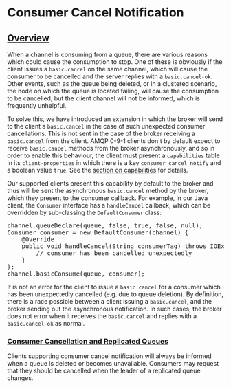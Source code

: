 <!--
Copyright (c) 2007-2022 VMware, Inc. or its affiliates.

All rights reserved. This program and the accompanying materials
are made available under the terms of the under the Apache License,
Version 2.0 (the "License”); you may not use this file except in compliance
with the License. You may obtain a copy of the License at

https://www.apache.org/licenses/LICENSE-2.0

Unless required by applicable law or agreed to in writing, software
distributed under the License is distributed on an "AS IS" BASIS,
WITHOUT WARRANTIES OR CONDITIONS OF ANY KIND, either express or implied.
See the License for the specific language governing permissions and
limitations under the License.
-->

# Consumer Cancel Notification

## <a id="overview" class="anchor" href="#overview">Overview</a>

When a channel is consuming from a queue, there are various
reasons which could cause the consumption to stop. One of
these is obviously if the client issues a
`basic.cancel` on the same channel, which will
cause the consumer to be cancelled and the server replies
with a `basic.cancel-ok`. Other events, such as
the queue being deleted, or in a clustered scenario, the
node on which the queue is located failing, will cause the
consumption to be cancelled, but the client channel will not
be informed, which is frequently unhelpful.

To solve this, we have introduced an extension in which the
broker will send to the client a `basic.cancel`
in the case of such unexpected consumer cancellations. This
is not sent in the case of the broker receiving a
`basic.cancel` from the client. AMQP 0-9-1
clients don't by default expect to receive
`basic.cancel` methods from the broker
asynchronously, and so in order to enable this behaviour,
the client must present a `capabilities` table in
its `client-properties` in which there is a key
`consumer_cancel_notify` and a boolean value
`true`. See the [section on capabilities](/connections.html#capabilities) for details.

Our supported clients present this capability by default to
the broker and thus will be sent the asynchronous
`basic.cancel` method by the broker, which they
present to the consumer callback. For example, in our Java
client, the `Consumer` interface has a
`handleCancel` callback, which can be overridden
by sub-classing the `DefaultConsumer` class:

<pre class="lang-java">
channel.queueDeclare(queue, false, true, false, null);
Consumer consumer = new DefaultConsumer(channel) {
    @Override
    public void handleCancel(String consumerTag) throws IOException {
        // consumer has been cancelled unexpectedly
    }
};
channel.basicConsume(queue, consumer);
</pre>

It is not an error for the client to issue a
`basic.cancel` for a consumer which has been
unexpectedly cancelled (e.g. due to queue deletion). By
definition, there is a race possible between a client
issuing a `basic.cancel`, and the broker sending
out the asynchronous notification. In such cases, the broker
does not error when it receives the
`basic.cancel` and replies with a
`basic.cancel-ok` as normal.

### <a id="replication" class="anchor" href="#replication">Consumer Cancellation and Replicated Queues</a>

Clients supporting consumer cancel notification will always be
informed when a queue is deleted or becomes
unavailable. Consumers may request that they should be cancelled
when the leader of a replicated queue changes.
